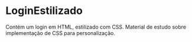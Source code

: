 # LoginEstilizado
Contém um login em HTML, estilizado com CSS. Material de estudo sobre implementação de CSS para personalização.
